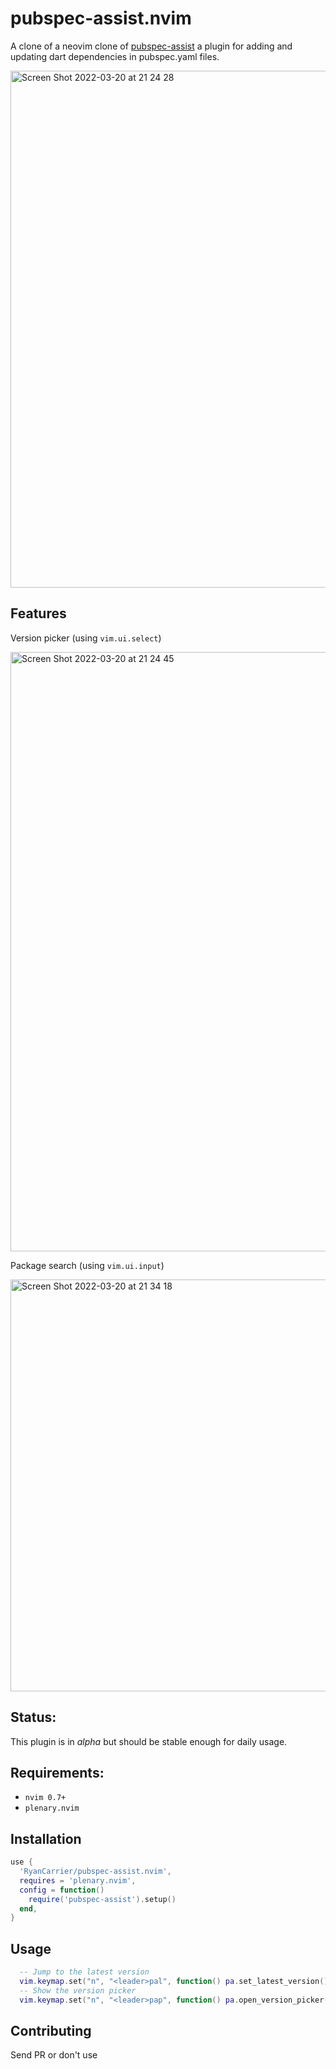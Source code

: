 # pubspec-assist.nvim

A clone of a neovim clone of [pubspec-assist](https://github.com/jeroen-meijer/pubspec-assist) a plugin for adding and updating dart dependencies in pubspec.yaml files.

<img width="827" alt="Screen Shot 2022-03-20 at 21 24 28" src="https://user-images.githubusercontent.com/22454918/159186795-c26bd9e8-2476-430a-8c97-b051b1f9648e.png">

## Features

Version picker (using `vim.ui.select`)

<img width="959" alt="Screen Shot 2022-03-20 at 21 24 45" src="https://user-images.githubusercontent.com/22454918/159186794-666a29f3-8668-4eae-b0d7-8384b4e7d9b8.png">

Package search (using `vim.ui.input`)

<img width="659" alt="Screen Shot 2022-03-20 at 21 34 18" src="https://user-images.githubusercontent.com/22454918/159186904-3a1a11e6-3c46-44ab-8ba3-a747eeb5eddf.png">

## Status:

This plugin is in _alpha_ but should be stable enough for daily usage.

## Requirements:

- `nvim 0.7+`
- `plenary.nvim`

## Installation

```lua
use {
  'RyanCarrier/pubspec-assist.nvim',
  requires = 'plenary.nvim',
  config = function()
    require('pubspec-assist').setup()
  end,
}
```

## Usage

```lua
  -- Jump to the latest version
  vim.keymap.set("n", "<leader>pal", function() pa.set_latest_version() end);
  -- Show the version picker
  vim.keymap.set("n", "<leader>pap", function() pa.open_version_picker() end);
```

## Contributing

Send PR or don't use
